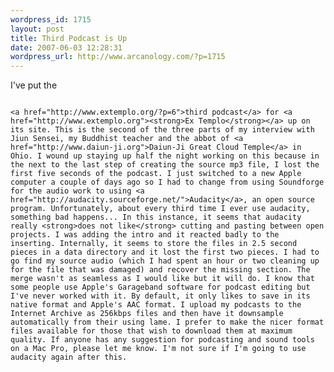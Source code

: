 ```yaml
--- 
wordpress_id: 1715
layout: post
title: Third Podcast is Up
date: 2007-06-03 12:28:31
wordpress_url: http://www.arcanology.com/?p=1715
---
```

I've put the 
                                                                                                                                                                                                                                                                                                                                                                                                                                                                                                                                                                                                                                                                                                                                                                                                                                                        
                                                                                                                                                                                                                                                                                                                                                                                                                                                                                                                                                                                                                                                                                                                                                                                                                                                        <a href="http://www.extemplo.org/?p=6">third podcast</a> for <a href="http://www.extemplo.org"><strong>Ex Templo</strong></a> up on its site. This is the second of the three parts of my interview with Jiun Sensei, my Buddhist teacher and the abbot of <a href="http://www.daiun-ji.org">Daiun-Ji Great Cloud Temple</a> in Ohio. I wound up staying up half the night working on this because in the next to the last step of creating the source mp3 file, I lost the first five seconds of the podcast. I just switched to a new Apple computer a couple of days ago so I had to change from using Soundforge for the audio work to using <a href="http://audacity.sourceforge.net/">Audacity</a>, an open source program. Unfortunately, about every third time I ever use audacity, something bad happens... In this instance, it seems that audacity really <strong>does not like</strong> cutting and pasting between open projects. I was adding the intro and it reacted badly to the inserting. Internally, it seems to store the files in 2.5 second pieces in a data directory and it lost the first two pieces. I had to go find my source audio (which I had spent an hour or two cleaning up for the file that was damaged) and recover the missing section. The merge wasn't as seamless as I would like but it will do. I know that some people use Apple's Garageband software for podcast editing but I've never worked with it. By default, it only likes to save in its native format and Apple's AAC format. I upload my podcasts to the Internet Archive as 256kbps files and then have it downsample automatically from their using lame. I prefer to make the nicer format files available for those that wish to download them at maximum quality. If anyone has any suggestion for podcasting and sound tools on a Mac Pro, please let me know. I'm not sure if I'm going to use audacity again after this.